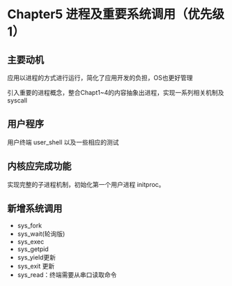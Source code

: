 # Chapter5 进程及重要系统调用（优先级1）
## 主要动机
应用以进程的方式进行运行，简化了应用开发的负担，OS也更好管理

引入重要的进程概念，整合Chapt1~4的内容抽象出进程，实现一系列相关机制及 syscall

## 用户程序
用户终端 user_shell 以及一些相应的测试

## 内核应完成功能
实现完整的子进程机制，初始化第一个用户进程 initproc。

## 新增系统调用
- sys_fork
- sys_wait(轮询版)
- sys_exec
- sys_getpid
- sys_yield更新
- sys_exit 更新
- sys_read：终端需要从串口读取命令
